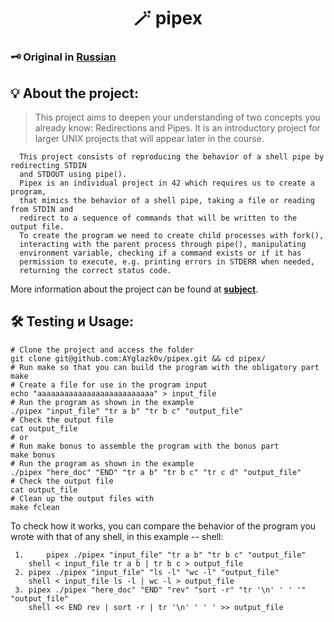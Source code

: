 
<h1 align="center">
	🪄 pipex
</h1>

### 🗝️ Original in [**Russian**](https://github.com/AYglazk0v/pipex/blob/master/README.md)

## 💡 About the project:

> This project aims to deepen your understanding of two concepts you already know: Redirections and Pipes. It is an introductory project for larger UNIX projects that will appear later in the course.

      This project consists of reproducing the behavior of a shell pipe by redirecting STDIN
	  and STDOUT using pipe().
	  Pipex is an individual project in 42 which requires us to create a program,
	  that mimics the behavior of a shell pipe, taking a file or reading from STDIN and
	  redirect to a sequence of commands that will be written to the output file.
	  To create the program we need to create child processes with fork(),
	  interacting with the parent process through pipe(), manipulating 
	  environment variable, checking if a command exists or if it has
	  permission to execute, e.g. printing errors in STDERR when needed,
	  returning the correct status code.

More information about the project can be found at  [**subject**](https://github.com/MKKurbandibirov/pipex/blob/master/Subject.pdf).

## 🛠 Testing и Usage:

	# Clone the project and access the folder
	git clone git@github.com:AYglazk0v/pipex.git && cd pipex/
	# Run make so that you can build the program with the obligatory part
	make
	# Create a file for use in the program input
	echo "aaaaaaaaaaaaaaaaaaaaaaaaaa" > input_file
	# Run the program as shown in the example
	./pipex "input_file" "tr a b" "tr b c" "output_file"
	# Check the output file
	cat output_file
	# or
	# Run make bonus to assemble the program with the bonus part
	make bonus
	# Run the program as shown in the example
	./pipex "here_doc" "END" "tr a b" "tr b c" "tr c d" "output_file"
	# Check the output file
	cat output_file
	# Clean up the output files with
	make fclean

To check how it works, you can compare the behavior of the program you wrote with that of any shell, in this example -- shell:
	

	 1.     pipex ./pipex "input_file" "tr a b" "tr b c" "output_file"
		shell < input_file tr a b | tr b c > output_file
	 2.	pipex ./pipex "input_file" "ls -l" "wc -l" "output_file"
		shell < input_file ls -l | wc -l > output_file
	 3.	pipex ./pipex "here_doc" "END" "rev" "sort -r" "tr '\n' ' ' '" "output_file"
		shell << END rev | sort -r | tr '\n' ' ' ' >> output_file
